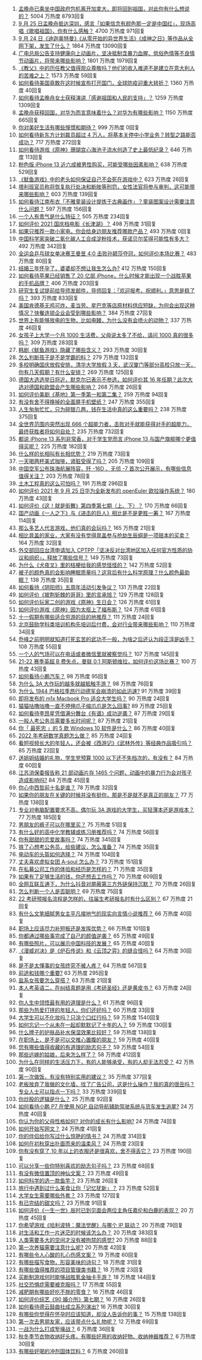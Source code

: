 1. [孟晚舟已乘坐中国政府包机离开加拿大，即将回到祖国，对此你有什么想说的？](https://www.zhihu.com/question/488879903) 5004 万热度 8793回复
1. [9 月 25 日孟晚舟抵达深圳，感言「如果信念有颜色那一定是中国红」，现场高唱《歌唱祖国》，你有什么感触？](https://www.zhihu.com/question/489018284) 4700 万热度 971回复
1. [9 月 24 日《迪迦奥特曼》《从零开始的异世界生活》《成神之日》等作品从全网下架，发生了什么？](https://www.zhihu.com/question/488696458) 1864 万热度 13090回复
1. [广电总局公告支持健康向上动画片，坚决抵制含暴力血腥、低俗色情等不良情节动画片，将带来哪些影响？](https://www.zhihu.com/question/488853309) 1801 万热度 1979回复
1. [《教父》中的历任教父值得观众尊敬吗？他们的收入难道不是建立在意大利人的苦难之上？](https://www.zhihu.com/question/488054014) 1573 万热度 59回复
1. [如何看待美国竟敢在这时候宣布打开国门，全球防疫迎重大转折？](https://www.zhihu.com/question/488750262) 1360 万热度 40回复
1. [如何看待孟晚舟女士获释演讲「感谢祖国和人民的支持」？](https://www.zhihu.com/question/488903191) 1259 万热度 1309回复
1. [孟晚舟获释回国，对华为而言意味着什么？对华为有哪些影响？](https://www.zhihu.com/question/488891947) 1150 万热度 665回复
1. [你对美好生活有哪些憧憬和期待？](https://www.zhihu.com/xen/market/ecom-page/1423599281006071808) 999 万热度 0回复
1. [如何看待新东方计划裁员超过 4 万人，将基本关停中小学业务？转型之路能否成功？](https://www.zhihu.com/question/488790800) 717 万热度 272回复
1. [如何看待游戏《原神》珊瑚宫心海池子流水创造了史上最低纪录？](https://www.zhihu.com/question/488451813) 646 万热度 113回复
1. [粉色版 iPhone 13 近六成被男性购买，可能受哪些因素影响？](https://www.zhihu.com/question/488752767) 638 万热度 529回复
1. [《鱿鱼游戏》中的老头如何保证自己不会死在游戏中？](https://www.zhihu.com/question/488626868) 623 万热度 26回复
1. [塔利班官员称将恢复执行处决和断肢等刑罚，女性法官将参与审判，这可能带来哪些影响？](https://www.zhihu.com/question/488755027) 603 万热度 139回复
1. [如何看待江南布衣「不雅童装设计提炼于古典画作」？童装图案设计需要注意什么问题？](https://www.zhihu.com/question/488693729) 597 万热度 156回复
1. [一个人有贵气是什么特征？](https://www.zhihu.com/question/61071183) 505 万热度 234回复
1. [如何评价 2021 国庆档电影《长津湖》？](https://www.zhihu.com/question/488992270) 498 万热度 31回复
1. [如果只推荐一款小家电，你会给身边朋友推荐哪款产品？](https://www.zhihu.com/special/1423425374022160384) 493 万热度 0回复
1. [中国科学家突破二氧化碳人工合成淀粉技术，获诺贝尔奖得可能性有多大？](https://www.zhihu.com/question/488693911) 492 万热度 342回复
1. [全运会乒乓球女单决赛王曼昱 4:0 击败孙颖莎夺冠，如何评价本场比赛？](https://www.zhihu.com/question/489025704) 483 万热度 80回复
1. [结婚三年怀孕了，婆婆却不想让我生怎么办?](https://www.zhihu.com/question/483321797) 412 万热度 150回复
1. [如何看待苹果已经销售了 20 亿部 iPhone，什么时候才能出现一个战胜苹果的手机品牌？](https://www.zhihu.com/question/488492252) 406 万热度 203回复
1. [研究生复试提前给导师发邮件，导师回复：「欢迎报考，祝顺利。」意思是稳了吗？](https://www.zhihu.com/question/389701976) 393 万热度 833回复
1. [美国肯德基无鸡可炸，麦当劳、星巴克等店原材料供应短缺，为何会出现这种情况？快餐连锁企业会受到哪些影响？](https://www.zhihu.com/question/489062710) 384 万热度 27回复
1. [世界上有能够放电的生物，比如电鳗，为什么没有会喷火的动物？](https://www.zhihu.com/question/488621314) 337 万热度 46回复
1. [女孩子上大学一个月 1000 生活费，父母说太多了不给，请问 1000 真的很多吗？](https://www.zhihu.com/question/478918630) 309 万热度 283回复
1. [韩剧《鱿鱼游戏》隐藏了哪些含义？](https://www.zhihu.com/question/488048962) 293 万热度 30回复
1. [怎么判断孩子是不是学霸的料？](https://www.zhihu.com/question/487414207) 279 万热度 132回复
1. [多校明确国庆放假安排，清华大学放假 3 天，武汉厦门等部分高校只放一天，你有几天假期？有什么安排？](https://www.zhihu.com/question/489089734) 269 万热度 125回复
1. [德国大选选举日将近，默克尔已表示不参选，如何评价其 16 年任期？此次大选对德国和欧盟会产生哪些影响？](https://www.zhihu.com/question/488697359) 268 万热度 26回复
1. [如何评价美剧《基地》第一季第一和第二集？](https://www.zhihu.com/question/488726351) 259 万热度 94回复
1. [有没有舍不得换掉的全面屏手机壁纸？](https://www.zhihu.com/question/420662927) 247 万热度 355回复
1. [人生匆匆忙忙，只为碎银几两，钱在生活中真的这么重要吗？](https://www.zhihu.com/question/481847754) 238 万热度 375回复
1. [全世界范围内突然出现 666 个超能力者，击败对手就能获得对手的超能力，最终获胜者将如何自处？](https://www.zhihu.com/question/59098468) 235 万热度 732回复
1. [都说 iPhone 13 系列非常香，对于学生党而言 iPhone 13 与国产旗舰哪个更值得买呢？](https://www.zhihu.com/question/488120490) 225 万热度 182回复
1. [什么样的长相叫有长相优势？](https://www.zhihu.com/question/488737569) 219 万热度 73回复
1. [一天喝两杯美式咖啡，肾脏受得了吗？](https://www.zhihu.com/question/448884034) 205 万热度 109回复
1. [中国空军公布珠海航展阵容，歼 -16D 、无侦 -7 首次公开展示，有哪些信息值得关注？](https://www.zhihu.com/question/488731179) 203 万热度 78回复
1. [土木工程真的这么可怕吗？](https://www.zhihu.com/question/339607773) 191 万热度 296回复
1. [如何评价 2021 年 9 月 25 日华为全新发布的 openEuler 欧拉操作系统？](https://www.zhihu.com/question/488900079) 180 万热度 43回复
1. [如何评价《这！就是街舞》第四季第七期（上、下）？](https://www.zhihu.com/question/488561926) 170 万热度 66回复
1. [国产动画《一人之下》与《进击的巨人》相比是不是更胜一筹？](https://www.zhihu.com/question/487516862) 167 万热度 114回复
1. [那么多艺人代言游戏，他们真的会玩吗？](https://www.zhihu.com/question/488950321) 165 万热度 21回复
1. [相比晁盖的家业，大家有没有觉得晁盖参与抢劫生辰纲是一项赔本的买卖？](https://www.zhihu.com/question/482958645) 164 万热度 32回复
1. [外交部回应台湾申请加入 CPTPP「坚决反对台湾地区加入任何官方性质的协议和组织」，释放了哪些信号？](https://www.zhihu.com/question/488535310) 149 万热度 73回复
1. [为什么《犬夜叉》里的桔梗给我的感觉怪怪的？](https://www.zhihu.com/question/483383960) 142 万热度 52回复
1. [被子的颜色真的会影响睡眠质量吗？这背后有什么科学原理？什么颜色最助眠？](https://www.zhihu.com/question/486010225) 138 万热度 35回复
1. [如何看待《阴阳师》五周年活动引发争议？](https://www.zhihu.com/question/485655211) 131 万热度 22回复
1. [如何评价《披荆斩棘的哥哥》里的言承旭？](https://www.zhihu.com/question/485176286) 129 万热度 128回复
1. [如何评价玩家二创的游戏《原神》生日会？](https://www.zhihu.com/question/489021439) 126 万热度 61回复
1. [如何评价游戏《原神》因为太抠上了福布斯？](https://www.zhihu.com/question/488812974) 124 万热度 61回复
1. [十一假期有哪些适合穷游的目的地推荐？](https://www.zhihu.com/question/484010377) 111 万热度 24回复
1. [北京鼓励学科类培训机构先培训后付费，会对行业带来哪些影响？](https://www.zhihu.com/question/488447403) 110 万热度 34回复
1. [乔峰之前明明就知道打死玄苦的武功不一般，为啥之后还认为段正淳是凶手？](https://www.zhihu.com/question/482753502) 108 万热度 55回复
1. [一个人的气场可以在电话或者微信里就被察觉吗？](https://www.zhihu.com/question/463964995) 107 万热度 145回复
1. [21-22 赛季英超 B 费失点，曼联 0:1 阿斯顿维拉，如何评价这场比赛？](https://www.zhihu.com/question/488994788) 100 万热度 43回复
1. [如何看待小鹏汽车？](https://www.zhihu.com/question/339368019) 98 万热度 95回复
1. [为什么 3A 大作玩的越多就越抵触手游？](https://www.zhihu.com/question/487973225) 98 万热度 76回复
1. [为什么 1944 巴格拉季昂行动德军会崩溃的如此迅速?](https://www.zhihu.com/question/336744996) 91 万热度 39回复
1. [即将发布的 m1x Macbook Pro 适合大学生吗？](https://www.zhihu.com/question/487922048) 90 万热度 24回复
1. [猫猫咕噜咕噜一直不停伸爪子缩爪爪是怎么回事?](https://www.zhihu.com/question/488171409) 89 万热度 25回复
1. [如何看待李昂星凭借满分舞台《有谱》成功逆袭？](https://www.zhihu.com/question/488924266) 87 万热度 29回复
1. [一般人考公务员需要多长时间呢？](https://www.zhihu.com/question/485730027) 87 万热度 21回复
1. [你「 最死忠 」的 5 款 Windows 10 软件是什么？](https://www.zhihu.com/question/487819636) 86 万热度 40回复
1. [2022 年考研数学真题怎么做？](https://www.zhihu.com/question/479455565) 85 万热度 24回复
1. [看短视频长大的年轻人，还会被《西游记》《武林外传》等经典作品吸引吗？](https://www.zhihu.com/question/487244170) 85 万热度 22回复
1. [送姐姐结婚的礼物，学生党预算 1000 以下还不失档次的，有没有？](https://www.zhihu.com/question/298026239) 84 万热度 60回复
1. [江苏消保委报告称 21 部动画片存 1465 个问题，动画中的暴力行为会对孩子造成影响吗?](https://www.zhihu.com/question/488806148) 84 万热度 45回复
1. [你心中西哲前十名是谁？](https://www.zhihu.com/question/488891804) 78 万热度 32回复
1. [如果你的朋友在关键的时候并没有挺你，那是不是就不是真正的朋友？](https://www.zhihu.com/question/281176349) 77 万热度 138回复
1. [专业对电脑配置要求不高，偶尔玩 3A 游戏的大学生，买轻薄本还是游戏本？](https://www.zhihu.com/question/419432682) 77 万热度 185回复
1. [男朋友的裤子可以在哪里买？](https://www.zhihu.com/question/486631641) 75 万热度 51回复
1. [有什么好的高中化学教辅或练习册推荐吗？](https://www.zhihu.com/question/435822087) 74 万热度 56回复
1. [你有甜甜的恋爱故事吗？](https://www.zhihu.com/question/434234796) 74 万热度 345回复
1. [铁了心想考公务员，给些建议，怎么准备？](https://www.zhihu.com/question/474808569) 74 万热度 35回复
1. [电动车的头盔如何选择？](https://www.zhihu.com/question/392920956) 74 万热度 104回复
1. [丈夫喜欢虚拟女团 A-soul 怎么办？](https://www.zhihu.com/question/474270287) 73 万热度 151回复
1. [在私募公司工作的体验和经历是怎样的？](https://www.zhihu.com/question/49056001) 71 万热度 35回复
1. [如果有了足够生活的钱，你还想去工作吗？](https://www.zhihu.com/question/481346815) 70 万热度 609回复
1. [全网互联互通下，为什么抖音对屏蔽第三方外链保持沉默？](https://www.zhihu.com/question/488960782) 70 万热度 26回复
1. [怎么判断一个人是否聪明？](https://www.zhihu.com/question/20170871) 69 万热度 75回复
1. [22 考研预报名流程是怎样的，往届生考研报名时有什么区别？](https://www.zhihu.com/question/61746283) 67 万热度 21回复
1. [有什么文笔细腻男女主平凡接地气的现实向言情小说推荐？](https://www.zhihu.com/question/65237251) 66 万热度 40回复
1. [职场上应该尽力补短板还是发挥优势？](https://www.zhihu.com/question/480351776) 66 万热度 101回复
1. [你都通过哪些事完成了自己的颜值逆袭？](https://www.zhihu.com/question/484541791) 65 万热度 49回复
1. [有哪些照片，可以展示中国科技的发展？](https://www.zhihu.com/question/487183637) 65 万热度 40回复
1. [《漫威对决》是《炉石传说》和《云顶之弈》的缝合怪吗？](https://www.zhihu.com/question/488778781) 64 万热度 30回复
1. [是不是太懂事的女孩终究不被人疼？](https://www.zhihu.com/question/339196922) 64 万热度 567回复
1. [前途和钱哪个重要?](https://www.zhihu.com/question/486302419) 63 万热度 295回复
1. [盐系女孩要怎么穿搭？](https://www.zhihu.com/question/287840021) 63 万热度 21回复
1. [本人考英语二，在纠结真题是用《考研圣经》还是黄皮书？](https://www.zhihu.com/question/382775333) 63 万热度 24回复
1. [你人生中领悟最有用的道理是什么？](https://www.zhihu.com/question/444593870) 61 万热度 96回复
1. [那些为热爱打拼的年轻人，你们还好吗？](https://www.zhihu.com/question/488734367) 60 万热度 33回复
1. [大学生可以不化妆吗？只涂个口红行吗？](https://www.zhihu.com/question/412128160) 59 万热度 1540回复
1. [如何忘记一个从未在一起却默默记了十年的人？](https://www.zhihu.com/question/486988804) 59 万热度 130回复
1. [什么牌子的护肤品补水保湿效果比较好？](https://www.zhihu.com/question/34769663) 59 万热度 138回复
1. [在职场上，是不是可以交推心置腹的朋友？](https://www.zhihu.com/question/485934415) 59 万热度 40回复
1. [您有哪些值得收藏的有道理的励志句子？](https://www.zhihu.com/question/474718562) 59 万热度 54回复
1. [那些远嫁的姑娘，后来怎么样了？](https://www.zhihu.com/question/50719803) 58 万热度 412回复
1. [为什么在同样的生活压力下，有的人能够承受，有的人却无法忍受？](https://www.zhihu.com/question/29716158) 42 万热度 90回复
1. [第一次做饭，有没有特别实用的建议？](https://www.zhihu.com/question/485139827) 35 万热度 377回复
1. [老板放弃了我做的文化墙，找了广告公司，这是什么操作？我的真的很丑吗？专业人士可以指点一下吗？](https://www.zhihu.com/question/482631260) 33 万热度 339回复
1. [你炒股的逻辑是什么？](https://www.zhihu.com/question/481910103) 25 万热度 92回复
1. [如何看待小鹏 P7 在使用 NGP 自动导航辅助驾驶系统与货车发生追尾?](https://www.zhihu.com/question/488642224) 24 万热度 40回复
1. [你认为你的父母性格如何? 对你的成长有什么影响?](https://www.zhihu.com/question/488189290) 24 万热度 74回复
1. [如何开始写网文？](https://www.zhihu.com/question/480720153) 24 万热度 41回复
1. [你的伴侣给你写过什么惊艳的情书？](https://www.zhihu.com/question/266808445) 24 万热度 314回复
1. [如何在初秋穿出扑面而来的温柔风？](https://www.zhihu.com/question/484339407) 24 万热度 23回复
1. [你有没有穿了 10 年以上的衣服还是很喜欢，舍不得丢它？](https://www.zhihu.com/question/486469860) 23 万热度 190回复
1. [可以分享一些你特别喜欢的励志句子吗？](https://www.zhihu.com/question/459244180) 23 万热度 68回复
1. [有没有微信置顶的神仙文案？](https://www.zhihu.com/question/480993045) 23 万热度 49回复
1. [如何科学的选一款鱼竿？](https://www.zhihu.com/question/484416573) 23 万热度 26回复
1. [旅行中遇到过什么美食让你「记忆犹新」？](https://www.zhihu.com/question/487466862) 23 万热度 52回复
1. [大学女生需要哪些外套？](https://www.zhihu.com/question/293964461) 23 万热度 127回复
1. [有已完结的甜文吗？](https://www.zhihu.com/question/470473278) 23 万热度 91回复
1. [如何评价《一生一世》辰时已到见面会两位主角任嘉伦和白鹿的表现？](https://www.zhihu.com/question/487970181) 20 万热度 45回复
1. [你希望游戏《哈利波特：魔法觉醒》与哪个 IP 联动？](https://www.zhihu.com/question/485504221) 20 万热度 79回复
1. [对生活和工作一片迷茫的时候该怎么办？](https://www.zhihu.com/question/487461174) 20 万热度 383回复
1. [人类需要多大的空间才没有被拘禁的感觉?](https://www.zhihu.com/question/488409335) 20 万热度 88回复
1. [第一次养猫需要注意什么呢?](https://www.zhihu.com/question/488616979) 20 万热度 42回复
1. [有哪些令人心酸的扎心伤感文案？](https://www.zhihu.com/question/474967307) 19 万热度 60回复
1. [有哪些描写食物，形容美味的诗句？](https://www.zhihu.com/question/474073850) 18 万热度 31回复
1. [有哪些值得推荐的项目管理类书籍？](https://www.zhihu.com/question/485382893) 18 万热度 23回复
1. [买断制游戏何时能够战胜氪金抽卡手游？](https://www.zhihu.com/question/487738285) 18 万热度 144回复
1. [社交恐惧症需要被克服吗？](https://www.zhihu.com/question/488679213) 17 万热度 55回复
1. [减肥期有哪些好吃不胖的零食？](https://www.zhihu.com/question/463917185) 16 万热度 46回复
1. [如何评价综艺《90 婚介所》第七期？](https://www.zhihu.com/question/488787086) 16 万热度 26回复
1. [如何看待德云鼓曲社成立系列演出?](https://www.zhihu.com/question/488580967) 16 万热度 30回复
1. [有哪些你觉得在怀孕时应该知道，却没人告诉你的事？](https://www.zhihu.com/question/301567580) 15 万热度 138回复
1. [第一次去男朋友家，应该带点什么礼物呢？](https://www.zhihu.com/question/266902127) 12 万热度 69回复
1. [一战为什么打成堑壕战？](https://www.zhihu.com/question/26193581) 6 万热度 36回复
1. [秋冬季节衣物收纳好头疼，有哪些好用的收纳好物、收纳神器推荐？](https://www.zhihu.com/question/483838031) 6 万热度 30回复
1. [有哪些好喝的冲剂固体饮料？](https://www.zhihu.com/question/65141672) 6 万热度 260回复